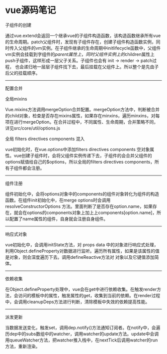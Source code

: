 # vue源码笔记

子组件的创建

通过vue.extend会返回一个继承vue的子组件构造函数，该构造函数继承所有vue的生命周期。patch父组件时，发现有子组件存在，创建子组件构造函数实例，同时传入父组件的vm实例。在子组件继承的生命周期中initlifecycle函数中，父组件vm实例会挂载到字组件的$parent属性上，同时父组件实例上的$children属性上push子组件，这样形成一层父子关系。子组件也会有 init -> render -> patch过程， 也会递归地一层层子组件找下去，最后挂载在父组件上。所以整个是先由子后父的挂载顺序。

--------------------

配置合并

全局mixins

Vue.mixins方法调用mergeOption合并配置。mergeOption方法中，判断被合并的child对象，检查是否存在mixins属性，如果存在minxins，遍历minxins，对每项在进行mergeOption。在合并过程中，不同属性、生命周期，合并策略不同，详见src/core/util/options.js

全局 filters directives components 混入

vue初始化时，在vue.options中添加filters directives components 空对象属性。vue创建子组件时，会将父组件实例传递下去，子组件的会合并父组件的options赋值给自己的$options，所以全局的filters directives components，所有子组件都会注册。


--------

组件注册

组件初始化中，会将options对象中的components的组件对象转化为组件的构造函数。在组件init初始化中，在merge options时会调用 resolveConstructorOptions 方法。里面判断了是否存在option.name，如果存在，就会在options的components对象上加上上components[option.name]，所以配置了name属性的组件，自身就会注册自身组件。

--------

响应式对象

vue初始化中，会调用initState方法，对 props data 中的对象进行响应式处理，利用Object.defineProperty对数据进行监听。遍历所有属性，如果是该属性的值是对象，则会深度遍历下去。调用defineReactive方法对 对象以及它键值添加简体。

---------

依赖收集

在Object.defineProperty处理中，vue会在get中进行依赖收集。在触发render方法，会访问的模板中的属性，触发属性的get，收集到当前的依赖。在render过程中，会调用cleanupDeps方法进行判断，清除模板中失效的依赖提高性能。


------

派发更新

当数据发送变化，触发set，调用dep.notify()方法通知订阅者。在notify中，会遍历dep中的subs数组中的watcher，调用watcher的update方法。update中会调用queueWatcher方法，把watcher推入栈中，在nextTick后调用watcher的run方法，重新渲染。   

